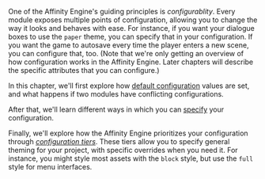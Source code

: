 One of the Affinity Engine's guiding principles is *configurablity*. Every module exposes multiple points of configuration, allowing you to change the way it looks and behaves with ease. For instance, if you want your dialogue boxes to use the `paper` theme, you can specify that in your configuration. If you want the game to autosave every time the player enters a new scene, you can configure that, too. (Note that we're only getting an overview of how configuration works in the Affinity Engine. Later chapters will describe the specific attributes that you can configure.)

In this chapter, we'll first explore how [default configuration](#/api/engine/configuration/defaults) values are set, and what happens if two modules have conflicting configurations.

After that, we'll learn different ways in which you can [specify](#/api/engine/configuration/usage) your configuration.

Finally, we'll explore how the Affinity Engine prioritizes your configuration through [*configuration tiers*](#/api/engine/configuration/configuration-tiers). These tiers allow you to specify general theming for your project, with specific overrides when you need it. For instance, you might style most assets with the `block` style, but use the `full` style for menu interfaces.
